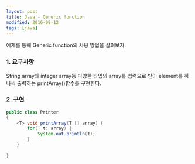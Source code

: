 ```yaml
---
layout: post
title: Java - Generic function
modified: 2016-09-12
tags: [java]
---
```


예제를 통해 Generic function의 사용 방법을 살펴보자. 

### 1. 요구사항 

String array와 integer array등 다양한 타입의 array를 입력으로 받아 element를 하나씩 출력하는 printArray()함수를 구현한다. 


### 2. 구현


```java
public class Printer
{
    <T> void printArray(T [] array) {
        for(T t: array) {
            System.out.println(t);
        }
    }
 
}
```
